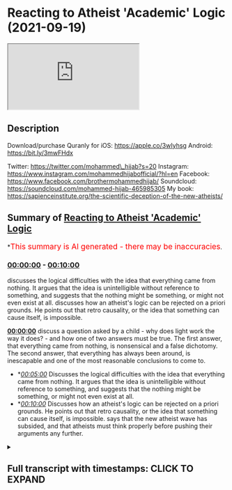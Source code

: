 # Reacting to Atheist 'Academic' Logic (2021-09-19)

<iframe loading='lazy' src='https://www.youtube.com/embed/HfsGoK83NjA'></iframe>

## Description

Download/purchase Quranly for iOS: https://apple.co/3wIyhsg Android: https://bit.ly/3mwFHdx

Twitter: https://twitter.com/mohammed\_hijab?s=20
Instagram: https://www.instagram.com/mohammedhijabofficial/?hl=en
Facebook: https://www.facebook.com/brothermohammedhijab/
Soundcloud: https://soundcloud.com/mohammed-hijab-465985305
My book: https://sapienceinstitute.org/the-scientific-deception-of-the-new-atheists/

## Summary of [Reacting to Atheist 'Academic' Logic](https://www.youtube.com/watch?v=HfsGoK83NjA)

\*<span style="color:red; font-size:125%">This summary is AI generated - there may be inaccuracies</span>.

### [00:00:00](https://www.youtube.com/watch?v=HfsGoK83NjA\&t=0) - [00:10:00](https://www.youtube.com/watch?v=HfsGoK83NjA\&t=600)

discusses the logical difficulties with the idea that everything came from nothing. It argues that the idea is unintelligible without reference to something, and suggests that the nothing might be something, or might not even exist at all. discusses how an atheist's logic can be rejected on a priori grounds. He points out that retro causality, or the idea that something can cause itself, is impossible.

**[00:00:00](https://www.youtube.com/watch?v=HfsGoK83NjA\&t=0)** discuss a question asked by a child - why does light work the way it does? - and how one of two answers must be true. The first answer, that everything came from nothing, is nonsensical and a false dichotomy. The second answer, that everything has always been around, is inescapable and one of the most reasonable conclusions to come to.

*   \**[00:05:00](https://www.youtube.com/watch?v=HfsGoK83NjA\&t=300)* Discusses the logical difficulties with the idea that everything came from nothing. It argues that the idea is unintelligible without reference to something, and suggests that the nothing might be something, or might not even exist at all.
*   \**[00:10:00](https://www.youtube.com/watch?v=HfsGoK83NjA\&t=600)* Discusses how an atheist's logic can be rejected on a priori grounds. He points out that retro causality, or the idea that something can cause itself, is impossible. says that the new atheist wave has subsided, and that atheists must think properly before pushing their arguments any further.

<details><summary><h2>Full transcript with timestamps: CLICK TO EXPAND</h2></summary>

[0:00:00](https://youtu.be/HfsGoK83NjA?t=0) \[Music]\
[0:00:05](https://youtu.be/HfsGoK83NjA?t=5) go to kuala lude app inshallah the app\
[0:00:07](https://youtu.be/HfsGoK83NjA?t=7) tracks versus pages and time spent\
[0:00:10](https://youtu.be/HfsGoK83NjA?t=10) reading and the verses to pages function\
[0:00:12](https://youtu.be/HfsGoK83NjA?t=12) takes you from reading a few verses a\
[0:00:14](https://youtu.be/HfsGoK83NjA?t=14) day to a few pages a day this project is\
[0:00:17](https://youtu.be/HfsGoK83NjA?t=17) for the real enthusiasts if there's\
[0:00:19](https://youtu.be/HfsGoK83NjA?t=19) enough of us out there this will become\
[0:00:21](https://youtu.be/HfsGoK83NjA?t=21) the future of quran apps and support the\
[0:00:24](https://youtu.be/HfsGoK83NjA?t=24) project if you can inshaallah may allah\
[0:00:26](https://youtu.be/HfsGoK83NjA?t=26) bless all of you jazakallahu\
[0:00:31](https://youtu.be/HfsGoK83NjA?t=31) how are you guys doing i've recently\
[0:00:32](https://youtu.be/HfsGoK83NjA?t=32) stumbled across a video\
[0:00:34](https://youtu.be/HfsGoK83NjA?t=34) which is entitled why is there something\
[0:00:37](https://youtu.be/HfsGoK83NjA?t=37) rather than nothing\
[0:00:39](https://youtu.be/HfsGoK83NjA?t=39) this question of course is one of the\
[0:00:40](https://youtu.be/HfsGoK83NjA?t=40) most pervasive ones\
[0:00:42](https://youtu.be/HfsGoK83NjA?t=42) and one of the most deep ones and one of\
[0:00:43](https://youtu.be/HfsGoK83NjA?t=43) those ultimate ones to use a carl\
[0:00:46](https://youtu.be/HfsGoK83NjA?t=46) popparian term\
[0:00:48](https://youtu.be/HfsGoK83NjA?t=48) that plagues the human species so i want\
[0:00:50](https://youtu.be/HfsGoK83NjA?t=50) to listen to what this person say and\
[0:00:52](https://youtu.be/HfsGoK83NjA?t=52) see\
[0:00:53](https://youtu.be/HfsGoK83NjA?t=53) i think he's coming from an atheist\
[0:00:54](https://youtu.be/HfsGoK83NjA?t=54) background of course\
[0:00:55](https://youtu.be/HfsGoK83NjA?t=55) how we can comment on some of his\
[0:00:57](https://youtu.be/HfsGoK83NjA?t=57) conclusions\
[0:01:02](https://youtu.be/HfsGoK83NjA?t=62) all right so there's a kid out with his\
[0:01:03](https://youtu.be/HfsGoK83NjA?t=63) dad one day in the forest and the kid\
[0:01:05](https://youtu.be/HfsGoK83NjA?t=65) says why the leaves green\
[0:01:07](https://youtu.be/HfsGoK83NjA?t=67) and his dad who's a botanist or a tree\
[0:01:09](https://youtu.be/HfsGoK83NjA?t=69) surgeon or something says well because\
[0:01:11](https://youtu.be/HfsGoK83NjA?t=71) of chlorophyll chlorophyll is green and\
[0:01:13](https://youtu.be/HfsGoK83NjA?t=73) leaves have chlorophyll in them and the\
[0:01:15](https://youtu.be/HfsGoK83NjA?t=75) kid says\
[0:01:16](https://youtu.be/HfsGoK83NjA?t=76) ah-ha and they walk a little more and\
[0:01:18](https://youtu.be/HfsGoK83NjA?t=78) the kid says but why is chlorophyll\
[0:01:20](https://youtu.be/HfsGoK83NjA?t=80) green the father says\
[0:01:22](https://youtu.be/HfsGoK83NjA?t=82) well light bounces off things\
[0:01:24](https://youtu.be/HfsGoK83NjA?t=84) differently sometimes and if chlorophyll\
[0:01:26](https://youtu.be/HfsGoK83NjA?t=86) is a certain density blah blah or\
[0:01:27](https://youtu.be/HfsGoK83NjA?t=87) something so it's green and the kid says\
[0:01:30](https://youtu.be/HfsGoK83NjA?t=90) okay\
[0:01:31](https://youtu.be/HfsGoK83NjA?t=91) and they walk a bit more and the kid\
[0:01:32](https://youtu.be/HfsGoK83NjA?t=92) says but why does light work like that\
[0:01:34](https://youtu.be/HfsGoK83NjA?t=94) then and the dad says jesus christ\
[0:01:36](https://youtu.be/HfsGoK83NjA?t=96) because that's how physics works\
[0:01:38](https://youtu.be/HfsGoK83NjA?t=98) and the kid says but why does physics\
[0:01:40](https://youtu.be/HfsGoK83NjA?t=100) work like that and the dad says because\
[0:01:42](https://youtu.be/HfsGoK83NjA?t=102) that's how the universe was set up 13\
[0:01:44](https://youtu.be/HfsGoK83NjA?t=104) billion years ago when time and space\
[0:01:45](https://youtu.be/HfsGoK83NjA?t=105) began all right aristotle leave it alone\
[0:01:47](https://youtu.be/HfsGoK83NjA?t=107) already here have a sandwich shut up and\
[0:01:49](https://youtu.be/HfsGoK83NjA?t=109) the kid eats his sandwich and he looks\
[0:01:50](https://youtu.be/HfsGoK83NjA?t=110) about a bit and they walk a bit more and\
[0:01:52](https://youtu.be/HfsGoK83NjA?t=112) the sun's going down and heading back to\
[0:01:54](https://youtu.be/HfsGoK83NjA?t=114) the car and the kid says then why did\
[0:01:55](https://youtu.be/HfsGoK83NjA?t=115) time and space begin\
[0:01:57](https://youtu.be/HfsGoK83NjA?t=117) and that is a pretty good question\
[0:01:59](https://youtu.be/HfsGoK83NjA?t=119) everything has a beginning however weird\
[0:02:01](https://youtu.be/HfsGoK83NjA?t=121) or wonderful there weren't always\
[0:02:03](https://youtu.be/HfsGoK83NjA?t=123) planets or stars or galaxies everything\
[0:02:04](https://youtu.be/HfsGoK83NjA?t=124) had to come from something didn't it\
[0:02:07](https://youtu.be/HfsGoK83NjA?t=127) well sure it does 13 billion years ago\
[0:02:09](https://youtu.be/HfsGoK83NjA?t=129) we're told the universe just appeared\
[0:02:11](https://youtu.be/HfsGoK83NjA?t=131) and it was very simple just atoms and\
[0:02:13](https://youtu.be/HfsGoK83NjA?t=133) the molecules and chemistry and stars\
[0:02:14](https://youtu.be/HfsGoK83NjA?t=134) and then planets and then ecosystems and\
[0:02:16](https://youtu.be/HfsGoK83NjA?t=136) then curious sounds and irritated\
[0:02:18](https://youtu.be/HfsGoK83NjA?t=138) fathers quite a bit later but how did it\
[0:02:20](https://youtu.be/HfsGoK83NjA?t=140) all start there's two answers here\
[0:02:23](https://youtu.be/HfsGoK83NjA?t=143) aren't there see everything either came\
[0:02:25](https://youtu.be/HfsGoK83NjA?t=145) out of nothing for no reason at all or\
[0:02:27](https://youtu.be/HfsGoK83NjA?t=147) everything has always been around well\
[0:02:29](https://youtu.be/HfsGoK83NjA?t=149) forever\
[0:02:30](https://youtu.be/HfsGoK83NjA?t=150) and both options are\
[0:02:32](https://youtu.be/HfsGoK83NjA?t=152) absolutely mental and one of them has to\
[0:02:34](https://youtu.be/HfsGoK83NjA?t=154) be true that's a false dichotomy\
[0:02:37](https://youtu.be/HfsGoK83NjA?t=157) it's not the case\
[0:02:39](https://youtu.be/HfsGoK83NjA?t=159) that either everything came from nothing\
[0:02:42](https://youtu.be/HfsGoK83NjA?t=162) or\
[0:02:43](https://youtu.be/HfsGoK83NjA?t=163) that everything was just there\
[0:02:46](https://youtu.be/HfsGoK83NjA?t=166) there is of course\
[0:02:49](https://youtu.be/HfsGoK83NjA?t=169) another option\
[0:02:50](https://youtu.be/HfsGoK83NjA?t=170) which you have\
[0:02:52](https://youtu.be/HfsGoK83NjA?t=172) quietly\
[0:02:54](https://youtu.be/HfsGoK83NjA?t=174) and cheekily\
[0:02:56](https://youtu.be/HfsGoK83NjA?t=176) circumnavigated haven't you\
[0:02:59](https://youtu.be/HfsGoK83NjA?t=179) which is that for every\
[0:03:02](https://youtu.be/HfsGoK83NjA?t=182) dependent thing composed of\
[0:03:05](https://youtu.be/HfsGoK83NjA?t=185) parts there is a\
[0:03:07](https://youtu.be/HfsGoK83NjA?t=187) composer\
[0:03:08](https://youtu.be/HfsGoK83NjA?t=188) putting out the way\
[0:03:10](https://youtu.be/HfsGoK83NjA?t=190) everything\
[0:03:12](https://youtu.be/HfsGoK83NjA?t=192) made of pieces\
[0:03:14](https://youtu.be/HfsGoK83NjA?t=194) everything made of pieces\
[0:03:16](https://youtu.be/HfsGoK83NjA?t=196) is dependent the universe is made of\
[0:03:19](https://youtu.be/HfsGoK83NjA?t=199) pieces and therefore the universe\
[0:03:21](https://youtu.be/HfsGoK83NjA?t=201) is dependent\
[0:03:23](https://youtu.be/HfsGoK83NjA?t=203) of course if it's dependent it can\
[0:03:25](https://youtu.be/HfsGoK83NjA?t=205) either be dependent on something which\
[0:03:26](https://youtu.be/HfsGoK83NjA?t=206) is dependent or dependent on something\
[0:03:28](https://youtu.be/HfsGoK83NjA?t=208) which is independent\
[0:03:30](https://youtu.be/HfsGoK83NjA?t=210) if it's dependent on something which is\
[0:03:32](https://youtu.be/HfsGoK83NjA?t=212) independent\
[0:03:33](https://youtu.be/HfsGoK83NjA?t=213) then the job has been done in fact\
[0:03:35](https://youtu.be/HfsGoK83NjA?t=215) we have been able to establish the\
[0:03:37](https://youtu.be/HfsGoK83NjA?t=217) existence of an independent entity\
[0:03:40](https://youtu.be/HfsGoK83NjA?t=220) through which all other entities depend\
[0:03:42](https://youtu.be/HfsGoK83NjA?t=222) on\
[0:03:44](https://youtu.be/HfsGoK83NjA?t=224) and\
[0:03:45](https://youtu.be/HfsGoK83NjA?t=225) if it's dependent on something which is\
[0:03:46](https://youtu.be/HfsGoK83NjA?t=226) dependent then you have a series of\
[0:03:48](https://youtu.be/HfsGoK83NjA?t=228) dependent things and such a series will\
[0:03:51](https://youtu.be/HfsGoK83NjA?t=231) be made up of its constituent parts\
[0:03:54](https://youtu.be/HfsGoK83NjA?t=234) and everything made up of constituent\
[0:03:55](https://youtu.be/HfsGoK83NjA?t=235) parts is composed\
[0:03:57](https://youtu.be/HfsGoK83NjA?t=237) and a series of such multiverses if you\
[0:03:59](https://youtu.be/HfsGoK83NjA?t=239) want to put in that language\
[0:04:01](https://youtu.be/HfsGoK83NjA?t=241) would be compose\
[0:04:04](https://youtu.be/HfsGoK83NjA?t=244) would be made up of parts and therefore\
[0:04:06](https://youtu.be/HfsGoK83NjA?t=246) such a series would be composed\
[0:04:08](https://youtu.be/HfsGoK83NjA?t=248) so\
[0:04:09](https://youtu.be/HfsGoK83NjA?t=249) it's incontrovertible actually\
[0:04:12](https://youtu.be/HfsGoK83NjA?t=252) it's inescapable my friend\
[0:04:15](https://youtu.be/HfsGoK83NjA?t=255) instead of postulating something which\
[0:04:17](https://youtu.be/HfsGoK83NjA?t=257) is actually nonsensical which is that\
[0:04:20](https://youtu.be/HfsGoK83NjA?t=260) the\
[0:04:21](https://youtu.be/HfsGoK83NjA?t=261) universe came from nothing\
[0:04:23](https://youtu.be/HfsGoK83NjA?t=263) something which even the ancients didn't\
[0:04:26](https://youtu.be/HfsGoK83NjA?t=266) dare utter from their mouths\
[0:04:29](https://youtu.be/HfsGoK83NjA?t=269) in the ancient period and hellistic\
[0:04:30](https://youtu.be/HfsGoK83NjA?t=270) period and up until the enlightenment\
[0:04:32](https://youtu.be/HfsGoK83NjA?t=272) period\
[0:04:33](https://youtu.be/HfsGoK83NjA?t=273) you have\
[0:04:35](https://youtu.be/HfsGoK83NjA?t=275) postulated it\
[0:04:38](https://youtu.be/HfsGoK83NjA?t=278) you can't prove that on a priori or a\
[0:04:40](https://youtu.be/HfsGoK83NjA?t=280) poster or a grounds you can't\
[0:04:42](https://youtu.be/HfsGoK83NjA?t=282) prove that cosmologically at all\
[0:04:45](https://youtu.be/HfsGoK83NjA?t=285) in fact it's impossible mathematically\
[0:04:46](https://youtu.be/HfsGoK83NjA?t=286) so why even mention it as an option\
[0:04:50](https://youtu.be/HfsGoK83NjA?t=290) in fact the quran\
[0:04:52](https://youtu.be/HfsGoK83NjA?t=292) the book that you should read i would\
[0:04:54](https://youtu.be/HfsGoK83NjA?t=294) say\
[0:04:55](https://youtu.be/HfsGoK83NjA?t=295) once you've finished eating the pot\
[0:04:56](https://youtu.be/HfsGoK83NjA?t=296) noodle\
[0:04:58](https://youtu.be/HfsGoK83NjA?t=298) dinner that you have\
[0:04:59](https://youtu.be/HfsGoK83NjA?t=299) maybe after a session\
[0:05:01](https://youtu.be/HfsGoK83NjA?t=301) in the cellar or you know\
[0:05:05](https://youtu.be/HfsGoK83NjA?t=305) watching some illicit stuff or whatever\
[0:05:06](https://youtu.be/HfsGoK83NjA?t=306) it is that\
[0:05:08](https://youtu.be/HfsGoK83NjA?t=308) you know atheists dudes who quite\
[0:05:09](https://youtu.be/HfsGoK83NjA?t=309) frankly or people that don't believe in\
[0:05:11](https://youtu.be/HfsGoK83NjA?t=311) god\
[0:05:12](https://youtu.be/HfsGoK83NjA?t=312) quite frankly people that do believe in\
[0:05:14](https://youtu.be/HfsGoK83NjA?t=314) god as well\
[0:05:16](https://youtu.be/HfsGoK83NjA?t=316) you know after you've done what you need\
[0:05:18](https://youtu.be/HfsGoK83NjA?t=318) to do and you're maybe understanding\
[0:05:20](https://youtu.be/HfsGoK83NjA?t=320) then start contemplating this question\
[0:05:23](https://youtu.be/HfsGoK83NjA?t=323) properly why is there something rather\
[0:05:26](https://youtu.be/HfsGoK83NjA?t=326) than nothing\
[0:05:27](https://youtu.be/HfsGoK83NjA?t=327) it's not that\
[0:05:29](https://youtu.be/HfsGoK83NjA?t=329) oh it's it could be from nothing and\
[0:05:31](https://youtu.be/HfsGoK83NjA?t=331) that's actually a possibility that's an\
[0:05:33](https://youtu.be/HfsGoK83NjA?t=333) impossibility\
[0:05:34](https://youtu.be/HfsGoK83NjA?t=334) and if you're saying that well the\
[0:05:36](https://youtu.be/HfsGoK83NjA?t=336) universe was always here even that\
[0:05:38](https://youtu.be/HfsGoK83NjA?t=338) postulation itself doesn't solve the\
[0:05:40](https://youtu.be/HfsGoK83NjA?t=340) problem\
[0:05:41](https://youtu.be/HfsGoK83NjA?t=341) because was it here inexplicably\
[0:05:45](https://youtu.be/HfsGoK83NjA?t=345) did it give preponderance to itself\
[0:05:48](https://youtu.be/HfsGoK83NjA?t=348) um indeed one could say that even if\
[0:05:50](https://youtu.be/HfsGoK83NjA?t=350) that were the case and it was here\
[0:05:52](https://youtu.be/HfsGoK83NjA?t=352) inexplicably inexplicably\
[0:05:55](https://youtu.be/HfsGoK83NjA?t=355) what was it dependent on\
[0:05:56](https://youtu.be/HfsGoK83NjA?t=356) once again the question that will plague\
[0:05:58](https://youtu.be/HfsGoK83NjA?t=358) you\
[0:06:00](https://youtu.be/HfsGoK83NjA?t=360) was it dependent or independent\
[0:06:02](https://youtu.be/HfsGoK83NjA?t=362) think about it\
[0:06:04](https://youtu.be/HfsGoK83NjA?t=364) and if it was dependent was it dependent\
[0:06:06](https://youtu.be/HfsGoK83NjA?t=366) on something that was dependent or was\
[0:06:07](https://youtu.be/HfsGoK83NjA?t=367) it dependent on something that was\
[0:06:08](https://youtu.be/HfsGoK83NjA?t=368) independent if it was independent if\
[0:06:10](https://youtu.be/HfsGoK83NjA?t=370) it's dependent on something that's\
[0:06:11](https://youtu.be/HfsGoK83NjA?t=371) independent the job is done then there's\
[0:06:12](https://youtu.be/HfsGoK83NjA?t=372) something that's independent if it's\
[0:06:14](https://youtu.be/HfsGoK83NjA?t=374) dependent on something which is\
[0:06:15](https://youtu.be/HfsGoK83NjA?t=375) dependent then we make the same argument\
[0:06:17](https://youtu.be/HfsGoK83NjA?t=377) as we have before so your dichotomy your\
[0:06:19](https://youtu.be/HfsGoK83NjA?t=379) foster economy may work on your charms\
[0:06:22](https://youtu.be/HfsGoK83NjA?t=382) and friends but it will not work on me\
[0:06:26](https://youtu.be/HfsGoK83NjA?t=386) other answers that will not win the cash\
[0:06:27](https://youtu.be/HfsGoK83NjA?t=387) prize include one god did it\
[0:06:30](https://youtu.be/HfsGoK83NjA?t=390) well well it won't win the cash prize\
[0:06:32](https://youtu.be/HfsGoK83NjA?t=392) but i tell you what won't win the cash\
[0:06:34](https://youtu.be/HfsGoK83NjA?t=394) prize okay\
[0:06:36](https://youtu.be/HfsGoK83NjA?t=396) is your explanation\
[0:06:38](https://youtu.be/HfsGoK83NjA?t=398) that nothing which is defined as the\
[0:06:40](https://youtu.be/HfsGoK83NjA?t=400) absence of something\
[0:06:41](https://youtu.be/HfsGoK83NjA?t=401) can in any way shape or form even\
[0:06:44](https://youtu.be/HfsGoK83NjA?t=404) conceivably i'm not saying that you've\
[0:06:46](https://youtu.be/HfsGoK83NjA?t=406) said\
[0:06:46](https://youtu.be/HfsGoK83NjA?t=406) that it can but it conceivably bring\
[0:06:48](https://youtu.be/HfsGoK83NjA?t=408) about something\
[0:06:50](https://youtu.be/HfsGoK83NjA?t=410) you think that's gonna win the cash\
[0:06:51](https://youtu.be/HfsGoK83NjA?t=411) prize so you can go you get yourself\
[0:06:52](https://youtu.be/HfsGoK83NjA?t=412) another pot noodle\
[0:06:54](https://youtu.be/HfsGoK83NjA?t=414) hmm\
[0:06:55](https://youtu.be/HfsGoK83NjA?t=415) and eat that pot noodle\
[0:06:57](https://youtu.be/HfsGoK83NjA?t=417) two i don't care yes you do the stuffing\
[0:06:59](https://youtu.be/HfsGoK83NjA?t=419) made of is 13 billion years old too you\
[0:07:01](https://youtu.be/HfsGoK83NjA?t=421) should give a damn or three maybe we're\
[0:07:03](https://youtu.be/HfsGoK83NjA?t=423) just too stupid to work it out which is\
[0:07:05](https://youtu.be/HfsGoK83NjA?t=425) what everyone says shortly before\
[0:07:06](https://youtu.be/HfsGoK83NjA?t=426) someone works something out so\
[0:07:08](https://youtu.be/HfsGoK83NjA?t=428) everything came from nothing or\
[0:07:10](https://youtu.be/HfsGoK83NjA?t=430) everything has always been around well\
[0:07:12](https://youtu.be/HfsGoK83NjA?t=432) which one makes more sense\
[0:07:14](https://youtu.be/HfsGoK83NjA?t=434) okay then let's say everything came from\
[0:07:15](https://youtu.be/HfsGoK83NjA?t=435) nothing so there's nothing and for no\
[0:07:17](https://youtu.be/HfsGoK83NjA?t=437) reason at all the universe just well\
[0:07:20](https://youtu.be/HfsGoK83NjA?t=440) appeared well weird stuff happens in the\
[0:07:22](https://youtu.be/HfsGoK83NjA?t=442) world all the time nothing itself or\
[0:07:24](https://youtu.be/HfsGoK83NjA?t=444) non-existence\
[0:07:26](https://youtu.be/HfsGoK83NjA?t=446) can only be understood\
[0:07:29](https://youtu.be/HfsGoK83NjA?t=449) in reference to existence\
[0:07:32](https://youtu.be/HfsGoK83NjA?t=452) if i were to ask you a question and say\
[0:07:34](https://youtu.be/HfsGoK83NjA?t=454) to you\
[0:07:34](https://youtu.be/HfsGoK83NjA?t=454) imagine non-existence\
[0:07:36](https://youtu.be/HfsGoK83NjA?t=456) what is this nothing you talk about\
[0:07:38](https://youtu.be/HfsGoK83NjA?t=458) just imagine it what are you going to\
[0:07:40](https://youtu.be/HfsGoK83NjA?t=460) imagine what an empty\
[0:07:42](https://youtu.be/HfsGoK83NjA?t=462) space for you to imagine an empty empty\
[0:07:45](https://youtu.be/HfsGoK83NjA?t=465) space\
[0:07:46](https://youtu.be/HfsGoK83NjA?t=466) then you will have to make reference to\
[0:07:48](https://youtu.be/HfsGoK83NjA?t=468) the idea of space\
[0:07:51](https://youtu.be/HfsGoK83NjA?t=471) thus i may say nothing or non-existence\
[0:07:55](https://youtu.be/HfsGoK83NjA?t=475) is unintelligible without reference\
[0:07:58](https://youtu.be/HfsGoK83NjA?t=478) to something\
[0:08:00](https://youtu.be/HfsGoK83NjA?t=480) just as zero is unintended\
[0:08:02](https://youtu.be/HfsGoK83NjA?t=482) unintelligible the number zero\
[0:08:04](https://youtu.be/HfsGoK83NjA?t=484) is unintelligible\
[0:08:06](https://youtu.be/HfsGoK83NjA?t=486) without clear reference to natural\
[0:08:08](https://youtu.be/HfsGoK83NjA?t=488) numbers\
[0:08:09](https://youtu.be/HfsGoK83NjA?t=489) and negative numbers so what is this\
[0:08:12](https://youtu.be/HfsGoK83NjA?t=492) nothing you speak of apparently no\
[0:08:14](https://youtu.be/HfsGoK83NjA?t=494) reason why can't the universe have just\
[0:08:15](https://youtu.be/HfsGoK83NjA?t=495) come around like that too\
[0:08:17](https://youtu.be/HfsGoK83NjA?t=497) well it's different see when you get a\
[0:08:19](https://youtu.be/HfsGoK83NjA?t=499) freak tax rebate or someone crashes into\
[0:08:21](https://youtu.be/HfsGoK83NjA?t=501) you at a junction it might seem random\
[0:08:23](https://youtu.be/HfsGoK83NjA?t=503) but there is a cause it's just so\
[0:08:25](https://youtu.be/HfsGoK83NjA?t=505) complicated that you can't fathom it one\
[0:08:26](https://youtu.be/HfsGoK83NjA?t=506) thing follows another and another and\
[0:08:28](https://youtu.be/HfsGoK83NjA?t=508) another and another and another and then\
[0:08:30](https://youtu.be/HfsGoK83NjA?t=510) whatever happens happens so what does\
[0:08:32](https://youtu.be/HfsGoK83NjA?t=512) that have to do with everything coming\
[0:08:33](https://youtu.be/HfsGoK83NjA?t=513) from nothing well if there's nothing\
[0:08:36](https://youtu.be/HfsGoK83NjA?t=516) there's nothing nothing can't cause\
[0:08:38](https://youtu.be/HfsGoK83NjA?t=518) anything everything in the world that\
[0:08:39](https://youtu.be/HfsGoK83NjA?t=519) happens is because of atoms bumping into\
[0:08:41](https://youtu.be/HfsGoK83NjA?t=521) other atoms well actually they never\
[0:08:43](https://youtu.be/HfsGoK83NjA?t=523) touch but that's a story for another\
[0:08:44](https://youtu.be/HfsGoK83NjA?t=524) time and fields interacting with other\
[0:08:46](https://youtu.be/HfsGoK83NjA?t=526) fields nothing doesn't have atoms or\
[0:08:48](https://youtu.be/HfsGoK83NjA?t=528) feels it's nothing\
[0:08:50](https://youtu.be/HfsGoK83NjA?t=530) so what then there's black and more\
[0:08:52](https://youtu.be/HfsGoK83NjA?t=532) black not even black actually just\
[0:08:54](https://youtu.be/HfsGoK83NjA?t=534) nothing and then for no reason at all\
[0:08:55](https://youtu.be/HfsGoK83NjA?t=535) there's something you see there you have\
[0:08:57](https://youtu.be/HfsGoK83NjA?t=537) it you said it yourself\
[0:08:58](https://youtu.be/HfsGoK83NjA?t=538) not not even black anything you said\
[0:09:00](https://youtu.be/HfsGoK83NjA?t=540) black and then you realize oh black is\
[0:09:02](https://youtu.be/HfsGoK83NjA?t=542) something not even black anything\
[0:09:04](https://youtu.be/HfsGoK83NjA?t=544) nothing okay\
[0:09:05](https://youtu.be/HfsGoK83NjA?t=545) what is nothing\
[0:09:06](https://youtu.be/HfsGoK83NjA?t=546) once again you have nothing to reference\
[0:09:08](https://youtu.be/HfsGoK83NjA?t=548) it ironically you know\
[0:09:11](https://youtu.be/HfsGoK83NjA?t=551) whenever you want to speak of nothing\
[0:09:12](https://youtu.be/HfsGoK83NjA?t=552) you have to reference it\
[0:09:15](https://youtu.be/HfsGoK83NjA?t=555) or you have to make reference to\
[0:09:16](https://youtu.be/HfsGoK83NjA?t=556) something in existence what is this\
[0:09:18](https://youtu.be/HfsGoK83NjA?t=558) nothing you speak of\
[0:09:20](https://youtu.be/HfsGoK83NjA?t=560) final reason just pop and now comes the\
[0:09:22](https://youtu.be/HfsGoK83NjA?t=562) universe\
[0:09:23](https://youtu.be/HfsGoK83NjA?t=563) but that's mad nothing can be without a\
[0:09:25](https://youtu.be/HfsGoK83NjA?t=565) cause well here are some fun ideas\
[0:09:26](https://youtu.be/HfsGoK83NjA?t=566) though\
[0:09:28](https://youtu.be/HfsGoK83NjA?t=568) time is drunk what if time can double\
[0:09:30](https://youtu.be/HfsGoK83NjA?t=570) back on itself what if the universe was\
[0:09:32](https://youtu.be/HfsGoK83NjA?t=572) caused from its own future there's still\
[0:09:34](https://youtu.be/HfsGoK83NjA?t=574) a cause there's still an effect it's\
[0:09:36](https://youtu.be/HfsGoK83NjA?t=576) just that the bang came first and then\
[0:09:38](https://youtu.be/HfsGoK83NjA?t=578) the cause caused it much later maybe at\
[0:09:40](https://youtu.be/HfsGoK83NjA?t=580) the end of time\
[0:09:42](https://youtu.be/HfsGoK83NjA?t=582) but that's mental nothing could go\
[0:09:43](https://youtu.be/HfsGoK83NjA?t=583) backwards in time can it if you could\
[0:09:45](https://youtu.be/HfsGoK83NjA?t=585) kill your own grandfather paradoxes etc\
[0:09:47](https://youtu.be/HfsGoK83NjA?t=587) etc etc\
[0:09:49](https://youtu.be/HfsGoK83NjA?t=589) maybe modern physics might allow for it\
[0:09:52](https://youtu.be/HfsGoK83NjA?t=592) the universe might not care about time\
[0:09:53](https://youtu.be/HfsGoK83NjA?t=593) going backwards as long as everything\
[0:09:54](https://youtu.be/HfsGoK83NjA?t=594) matches up if someone leaves a winning\
[0:09:56](https://youtu.be/HfsGoK83NjA?t=596) lottery ticket on your doorstep and you\
[0:09:58](https://youtu.be/HfsGoK83NjA?t=598) win the lottery go back in time and\
[0:09:59](https://youtu.be/HfsGoK83NjA?t=599) leave it on your own doorstep to do it\
[0:10:01](https://youtu.be/HfsGoK83NjA?t=601) again what's wrong with that as long as\
[0:10:03](https://youtu.be/HfsGoK83NjA?t=603) you don't change anything everything is\
[0:10:04](https://youtu.be/HfsGoK83NjA?t=604) conserved all the eyes are dotted he's\
[0:10:06](https://youtu.be/HfsGoK83NjA?t=606) across no paradoxes no problem\
[0:10:10](https://youtu.be/HfsGoK83NjA?t=610) he's talking about something called\
[0:10:11](https://youtu.be/HfsGoK83NjA?t=611) retro causality now this can be rejected\
[0:10:14](https://youtu.be/HfsGoK83NjA?t=614) on a priori grounds meaning\
[0:10:17](https://youtu.be/HfsGoK83NjA?t=617) that the logical form that this would\
[0:10:19](https://youtu.be/HfsGoK83NjA?t=619) necessitate would necessitate a\
[0:10:20](https://youtu.be/HfsGoK83NjA?t=620) contradiction\
[0:10:22](https://youtu.be/HfsGoK83NjA?t=622) for example take a b and c as\
[0:10:25](https://youtu.be/HfsGoK83NjA?t=625) a linear\
[0:10:27](https://youtu.be/HfsGoK83NjA?t=627) um sequence of some sorts\
[0:10:29](https://youtu.be/HfsGoK83NjA?t=629) a causes b b equals a c and c equals a\
[0:10:33](https://youtu.be/HfsGoK83NjA?t=633) c would be effectively caused by a if\
[0:10:35](https://youtu.be/HfsGoK83NjA?t=635) this were the case and so c would be the\
[0:10:38](https://youtu.be/HfsGoK83NjA?t=638) cause of itself\
[0:10:40](https://youtu.be/HfsGoK83NjA?t=640) or a would be the cause by itself so\
[0:10:42](https://youtu.be/HfsGoK83NjA?t=642) causes would be their own cause and\
[0:10:44](https://youtu.be/HfsGoK83NjA?t=644) effects will be their own effect which\
[0:10:46](https://youtu.be/HfsGoK83NjA?t=646) is exactly logically impossible\
[0:10:49](https://youtu.be/HfsGoK83NjA?t=649) on l1 if you're on a propositional logic\
[0:10:52](https://youtu.be/HfsGoK83NjA?t=652) and on s5 or s4 which is modal logic\
[0:10:55](https://youtu.be/HfsGoK83NjA?t=655) it's something which is on a priori\
[0:10:58](https://youtu.be/HfsGoK83NjA?t=658) grounds to be rejected now i want to say\
[0:11:01](https://youtu.be/HfsGoK83NjA?t=661) something\
[0:11:02](https://youtu.be/HfsGoK83NjA?t=662) the fact that you've made this claim in\
[0:11:05](https://youtu.be/HfsGoK83NjA?t=665) one of itself\
[0:11:06](https://youtu.be/HfsGoK83NjA?t=666) shows me the extent to which you are\
[0:11:09](https://youtu.be/HfsGoK83NjA?t=669) running away from the inescapable\
[0:11:10](https://youtu.be/HfsGoK83NjA?t=670) conclusion the quran itself\
[0:11:13](https://youtu.be/HfsGoK83NjA?t=673) states\
[0:11:17](https://youtu.be/HfsGoK83NjA?t=677) where they created from themselves\
[0:11:19](https://youtu.be/HfsGoK83NjA?t=679) were they created from nothing or\
[0:11:21](https://youtu.be/HfsGoK83NjA?t=681) whether they themselves\
[0:11:23](https://youtu.be/HfsGoK83NjA?t=683) created of themselves\
[0:11:25](https://youtu.be/HfsGoK83NjA?t=685) so you're trying your best you've\
[0:11:27](https://youtu.be/HfsGoK83NjA?t=687) literally tried to exhaust these options\
[0:11:30](https://youtu.be/HfsGoK83NjA?t=690) these two options which are impossible\
[0:11:31](https://youtu.be/HfsGoK83NjA?t=691) options which the quran states\
[0:11:33](https://youtu.be/HfsGoK83NjA?t=693) you've tried your best to exhaust these\
[0:11:35](https://youtu.be/HfsGoK83NjA?t=695) options only to be to hit a brick wall\
[0:11:38](https://youtu.be/HfsGoK83NjA?t=698) why don't you start considering the real\
[0:11:42](https://youtu.be/HfsGoK83NjA?t=702) logical options\
[0:11:44](https://youtu.be/HfsGoK83NjA?t=704) you couldn't have been created from\
[0:11:45](https://youtu.be/HfsGoK83NjA?t=705) nothing that's ridiculous and you\
[0:11:47](https://youtu.be/HfsGoK83NjA?t=707) probably recognized that yourself and\
[0:11:49](https://youtu.be/HfsGoK83NjA?t=709) you couldn't create yourself\
[0:11:52](https://youtu.be/HfsGoK83NjA?t=712) not only because\
[0:11:54](https://youtu.be/HfsGoK83NjA?t=714) of causality but because of dependence\
[0:11:56](https://youtu.be/HfsGoK83NjA?t=716) we talked about causality already\
[0:11:58](https://youtu.be/HfsGoK83NjA?t=718) causality is defined as something which\
[0:12:00](https://youtu.be/HfsGoK83NjA?t=720) brings rise to phenomena but dependence\
[0:12:02](https://youtu.be/HfsGoK83NjA?t=722) is different to causality because\
[0:12:04](https://youtu.be/HfsGoK83NjA?t=724) dependence is something which relies\
[0:12:05](https://youtu.be/HfsGoK83NjA?t=725) upon something else\
[0:12:07](https://youtu.be/HfsGoK83NjA?t=727) now it's conceivable that something can\
[0:12:09](https://youtu.be/HfsGoK83NjA?t=729) cause something but not that thing does\
[0:12:11](https://youtu.be/HfsGoK83NjA?t=731) not depend upon it if i have a son and\
[0:12:13](https://youtu.be/HfsGoK83NjA?t=733) he has a son\
[0:12:14](https://youtu.be/HfsGoK83NjA?t=734) my grandson will be caused by me\
[0:12:17](https://youtu.be/HfsGoK83NjA?t=737) yes but he doesn't depend on me for\
[0:12:19](https://youtu.be/HfsGoK83NjA?t=739) continued existence now it would be\
[0:12:21](https://youtu.be/HfsGoK83NjA?t=741) absurd even if you wanted to\
[0:12:24](https://youtu.be/HfsGoK83NjA?t=744) argue for retro causality of the\
[0:12:26](https://youtu.be/HfsGoK83NjA?t=746) creation of the universe it's absurd to\
[0:12:29](https://youtu.be/HfsGoK83NjA?t=749) us\
[0:12:29](https://youtu.be/HfsGoK83NjA?t=749) to estimate that there is a continued\
[0:12:33](https://youtu.be/HfsGoK83NjA?t=753) reliance of the universe on itself\
[0:12:35](https://youtu.be/HfsGoK83NjA?t=755) unless you want to say that the universe\
[0:12:37](https://youtu.be/HfsGoK83NjA?t=757) is independent and if you say that then\
[0:12:39](https://youtu.be/HfsGoK83NjA?t=759) you've come away from atheism you've\
[0:12:41](https://youtu.be/HfsGoK83NjA?t=761) left the pale of atheism my friend and\
[0:12:43](https://youtu.be/HfsGoK83NjA?t=763) then you have become a deist but i will\
[0:12:46](https://youtu.be/HfsGoK83NjA?t=766) say to you arguing reductio that in fact\
[0:12:49](https://youtu.be/HfsGoK83NjA?t=769) that's impossible because the universe\
[0:12:50](https://youtu.be/HfsGoK83NjA?t=770) is composed of parts and we said\
[0:12:52](https://youtu.be/HfsGoK83NjA?t=772) anything compose a parts is dependent\
[0:12:54](https://youtu.be/HfsGoK83NjA?t=774) and the universe is composed of parts\
[0:12:55](https://youtu.be/HfsGoK83NjA?t=775) therefore the universe is dependent but\
[0:12:56](https://youtu.be/HfsGoK83NjA?t=776) what is it dependent on is it depend\
[0:12:58](https://youtu.be/HfsGoK83NjA?t=778) upon something that's dependent or\
[0:12:59](https://youtu.be/HfsGoK83NjA?t=779) something that's independent it would\
[0:13:00](https://youtu.be/HfsGoK83NjA?t=780) have to be dependent upon something\
[0:13:02](https://youtu.be/HfsGoK83NjA?t=782) that's independent because if it's\
[0:13:03](https://youtu.be/HfsGoK83NjA?t=783) dependent on something that's dependent\
[0:13:04](https://youtu.be/HfsGoK83NjA?t=784) then there'll be a series of dependent\
[0:13:05](https://youtu.be/HfsGoK83NjA?t=785) things if you want to say ad infinitum\
[0:13:07](https://youtu.be/HfsGoK83NjA?t=787) say so but then that series itself will\
[0:13:09](https://youtu.be/HfsGoK83NjA?t=789) be composed of parts and everything\
[0:13:10](https://youtu.be/HfsGoK83NjA?t=790) compose the past is dependent and\
[0:13:12](https://youtu.be/HfsGoK83NjA?t=792) therefore the multiverse is in the is\
[0:13:14](https://youtu.be/HfsGoK83NjA?t=794) dependent it is composed of parts and\
[0:13:16](https://youtu.be/HfsGoK83NjA?t=796) therefore the universe is dependent\
[0:13:18](https://youtu.be/HfsGoK83NjA?t=798) therefore you really have to uh and so\
[0:13:20](https://youtu.be/HfsGoK83NjA?t=800) do the atheist community step up their\
[0:13:23](https://youtu.be/HfsGoK83NjA?t=803) game this is not good enough of all due\
[0:13:25](https://youtu.be/HfsGoK83NjA?t=805) respect this honestly infuriates me that\
[0:13:28](https://youtu.be/HfsGoK83NjA?t=808) someone is willing to sacrifice their\
[0:13:29](https://youtu.be/HfsGoK83NjA?t=809) own logical\
[0:13:31](https://youtu.be/HfsGoK83NjA?t=811) uh ability yeah they were they're able\
[0:13:34](https://youtu.be/HfsGoK83NjA?t=814) to affront their own\
[0:13:35](https://youtu.be/HfsGoK83NjA?t=815) they're able to embarrass their own\
[0:13:37](https://youtu.be/HfsGoK83NjA?t=817) sense of\
[0:13:39](https://youtu.be/HfsGoK83NjA?t=819) decency and common sense by making\
[0:13:41](https://youtu.be/HfsGoK83NjA?t=821) arguments like this why don't you just\
[0:13:43](https://youtu.be/HfsGoK83NjA?t=823) wake up\
[0:13:44](https://youtu.be/HfsGoK83NjA?t=824) yeah and think properly i want to say to\
[0:13:46](https://youtu.be/HfsGoK83NjA?t=826) you honestly the earth is coming enough\
[0:13:48](https://youtu.be/HfsGoK83NjA?t=828) is enough\
[0:13:50](https://youtu.be/HfsGoK83NjA?t=830) your day is done\
[0:13:51](https://youtu.be/HfsGoK83NjA?t=831) the new atheist uh\
[0:13:54](https://youtu.be/HfsGoK83NjA?t=834) vogue the the new atheist wave has has\
[0:13:57](https://youtu.be/HfsGoK83NjA?t=837) now\
[0:13:58](https://youtu.be/HfsGoK83NjA?t=838) subsided we must say\
[0:14:00](https://youtu.be/HfsGoK83NjA?t=840) think properly i honestly think properly\
[0:14:02](https://youtu.be/HfsGoK83NjA?t=842) enough is enough\
[0:14:03](https://youtu.be/HfsGoK83NjA?t=843) it's not that you were created from\
[0:14:05](https://youtu.be/HfsGoK83NjA?t=845) nothing as i've said\
[0:14:07](https://youtu.be/HfsGoK83NjA?t=847) and it's not that you yourself are the\
[0:14:09](https://youtu.be/HfsGoK83NjA?t=849) creators of yourself it's not that the\
[0:14:10](https://youtu.be/HfsGoK83NjA?t=850) universe was created from nothing and\
[0:14:11](https://youtu.be/HfsGoK83NjA?t=851) it's not that the universe universe\
[0:14:13](https://youtu.be/HfsGoK83NjA?t=853) itself was a creator of itself these two\
[0:14:14](https://youtu.be/HfsGoK83NjA?t=854) things are impossibilities\
[0:14:16](https://youtu.be/HfsGoK83NjA?t=856) think about the other option and i know\
[0:14:18](https://youtu.be/HfsGoK83NjA?t=858) what you know\
[0:14:19](https://youtu.be/HfsGoK83NjA?t=859) and i know that you know what the other\
[0:14:20](https://youtu.be/HfsGoK83NjA?t=860) option is what's up\
[0:14:22](https://youtu.be/HfsGoK83NjA?t=862) \[Music]\
[0:14:33](https://youtu.be/HfsGoK83NjA?t=873) you

</details>
